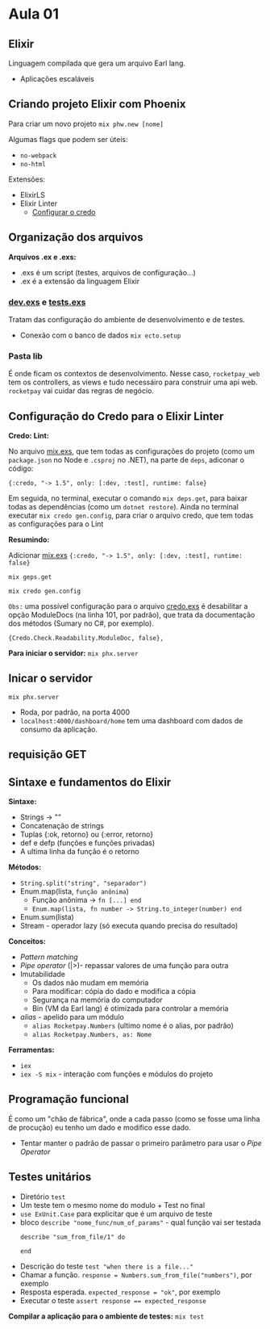 # Aula 01

## Elixir

Linguagem compilada que gera um arquivo Earl lang.

* Aplicações escaláveis

## Criando projeto Elixir com Phoenix

Para criar um novo projeto `mix phw.new [nome]`

Algumas flags que podem ser úteis:
* `no-webpack`
* `no-html`

Extensões:

* ElixirLS
* Elixir Linter
  * [Configurar o credo](#configuração-do-credo-para-o-elixir-linter)

## Organização dos arquivos

**Arquivos .ex e .exs:**
* .exs é um script (testes, arquivos de configuração...)
* .ex é a extensão da linguagem Elixir 

### [dev.exs](../config/dev.exs) e [tests.exs](../config/test.exs)

Tratam das configuração do ambiente de desenvolvimento e de testes.

* Conexão com o banco de dados
  `mix ecto.setup`

### Pasta lib

É onde ficam os contextos de desenvolvimento. Nesse caso, `rocketpay_web` tem os controllers, as views e tudo necessáiro para construir uma api web. `rocketpay` vai cuidar das regras de negócio.



## Configuração do Credo para o Elixir Linter

**Credo:**
**Lint:**

No arquivo [mix.exs](../mix.exs), que tem todas as configurações do projeto (como um `package.json` no Node e `.csproj` no .NET), na parte de `deps`, adiconar o código:

`{:credo, "-> 1.5", only: [:dev, :test], runtime: false}`

Em seguida, no terminal, executar o comando `mix deps.get`, para baixar todas as dependências (como um `dotnet restore`). Ainda no terminal executar `mix credo gen.config`, para criar o arquivo credo, que tem todas as configurações para o Lint

**Resumindo:**

Adicionar [mix.exs](../mix.exs) `{:credo, "-> 1.5", only: [:dev, :test], runtime: false}`

`mix geps.get`

`mix credo gen.config`

`Obs:` uma possível configuração para o arquivo [credo.exs](../.credo.exs) é desabilitar a opção ModuleDocs (na linha 101, por padrão), que trata da documentação dos métodos (Sumary no C#, por exemplo).

`{Credo.Check.Readability.ModuleDoc, false},`


**Para iniciar o servidor:** `mix phx.server`

## Inicar o servidor

`mix phx.server`

* Roda, por padrão, na porta 4000
* `localhost:4000/dashboard/home` tem uma dashboard com dados de consumo da aplicação.

## requisição GET

## Sintaxe e fundamentos do Elixir

**Sintaxe:**
* Strings -> ""
* Concatenação de strings
* Tuplas {:ok, retorno} ou {:error, retorno}
* def e defp (funções e funções privadas)
* A ultima linha da função é o retorno


**Métodos:**
* `String.split("string", "separador")`
* Enum.map(lista, `função anônima`)
  * Função anônima -> `fn [...] end`
  * `Enum.map(lista, fn number -> String.to_integer(number) end`
* Enum.sum(lista)
* Stream - operador lazy (só executa quando precisa do resultado)

**Conceitos:**
* *Pattern matching*
* *Pipe operator* (|>)- repassar valores de uma função para outra
* Imutabilidade
  * Os dados não mudam em memória
  * Para modificar: cópia do dado e modifica a cópia
  * Segurança na memória do computador
  * Bin (VM da Earl lang) é otimizada para controlar a memória
* *alias* - apelido para um módulo
  * `alias Rocketpay.Numbers` (ultimo nome é o alias, por padrão)
  * `alias Rocketpay.Numbers, as: Nome`

**Ferramentas:**
* `iex`
* `iex -S mix` - interação com funções e módulos do projeto


## Programação funcional

É como um "chão de fábrica", onde a cada passo (como se fosse uma linha de procução) eu tenho um dado e modifico esse dado.

* Tentar manter o padrão de passar o primeiro parâmetro para usar o *Pipe Operator*

## Testes unitários

* Diretório `test`
* Um teste tem o mesmo nome do modulo + Test no final
* `use ExUnit.Case` para explicitar que é um arquivo de teste
* bloco `describe "nome_func/num_of_params"` - qual função vai ser testada
  ```
  describe "sum_from_file/1" do

  end
  ```
* Descrição do teste `test "when there is a file..."`
* Chamar a função. `response = Numbers.sum_from_file("numbers")`, por exemplo
* Resposta esperada. `expected_response = "ok"`, por exemplo
* Executar o teste `assert response == expected_response`

**Compilar a aplicação para o ambiente de testes:** `mix test`